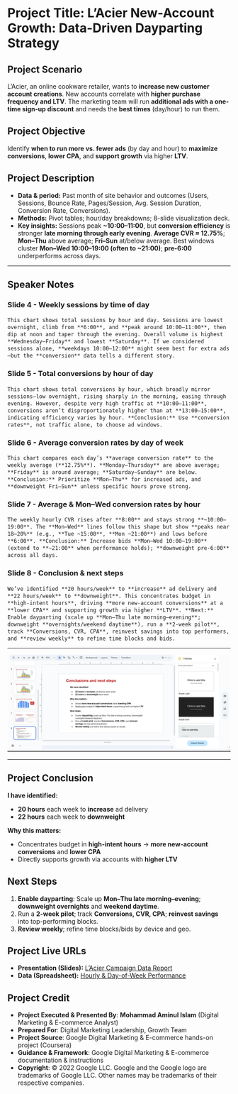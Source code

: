 # Project Title: **L’Acier New-Account Growth: Data-Driven Dayparting Strategy**

## Project Scenario

L’Acier, an online cookware retailer, wants to **increase new customer account creations**. New accounts correlate with **higher purchase frequency and LTV**. The marketing team will run **additional ads with a one-time sign-up discount** and needs the **best times** (day/hour) to run them.

## Project Objective

Identify **when to run more vs. fewer ads** (by day and hour) to **maximize conversions**, **lower CPA**, and **support growth** via higher **LTV**.

## Project Description

* **Data & period:** Past month of site behavior and outcomes (Users, Sessions, Bounce Rate, Pages/Session, Avg. Session Duration, Conversion Rate, Conversions).
* **Methods:** Pivot tables; hour/day breakdowns; 8-slide visualization deck.
* **Key insights:** Sessions peak **~10:00–11:00**, but **conversion efficiency** is stronger **late morning through early evening**. **Average CVR ≈ 12.75%**; **Mon–Thu** above average; **Fri–Sun** at/below average. Best windows cluster **Mon–Wed 10:00–19:00 (often to ~21:00)**; **pre-6:00** underperforms across days.

---

## Speaker Notes

### Slide 4 - Weekly sessions by time of day

```
This chart shows total sessions by hour and day. Sessions are lowest overnight, climb from **6:00**, and **peak around 10:00–11:00**, then dip at noon and taper through the evening. Overall volume is highest **Wednesday–Friday** and lowest **Saturday**. If we considered sessions alone, **weekdays 10:00–12:00** might seem best for extra ads—but the **conversion** data tells a different story.
```

### Slide 5 - Total conversions by hour of day

```
This chart shows total conversions by hour, which broadly mirror sessions—low overnight, rising sharply in the morning, easing through evening. However, despite very high traffic at **10:00–11:00**, conversions aren’t disproportionately higher than at **13:00–15:00**, indicating efficiency varies by hour. **Conclusion:** Use **conversion rates**, not traffic alone, to choose ad windows.
```

### Slide 6 - Average conversion rates by day of week 

```
This chart compares each day’s **average conversion rate** to the weekly average (**12.75%**). **Monday–Thursday** are above average; **Friday** is around average; **Saturday–Sunday** are below. **Conclusion:** Prioritize **Mon–Thu** for increased ads, and **downweight Fri–Sun** unless specific hours prove strong.
```

### Slide 7 - Average & Mon–Wed conversion rates by hour 

```
The weekly hourly CVR rises after **8:00** and stays strong **~10:00–19:00**. The **Mon–Wed** lines follow this shape but show **peaks near 18–20%** (e.g., **Tue ~15:00**, **Mon ~21:00**) and lows before **6:00**. **Conclusion:** Increase bids **Mon–Wed 10:00–19:00** (extend to **~21:00** when performance holds); **downweight pre-6:00** across all days.
```

### Slide 8 - Conclusion & next steps 

```
We’ve identified **20 hours/week** to **increase** ad delivery and **22 hours/week** to **downweight**. This concentrates budget in **high-intent hours**, driving **more new-account conversions** at a **lower CPA** and supporting growth via higher **LTV**. **Next:** Enable dayparting (scale up **Mon–Thu late morning–evening**; downweight **overnights/weekend daytime**), run a **2-week pilot**, track **Conversions, CVR, CPA**, reinvest savings into top performers, and **review weekly** to refine time blocks and bids.
```

---

![Slide 08](https://github.com/aminbiography/Google-Digital-Marketing---E-commerce-Professional-Certificate/blob/main/bar-graph-chart-image/Present%20data%20insights%20to%20stakeholders.jpg)

---

## Project Conclusion

**I have identified:**

* **20 hours** each week to **increase** ad delivery
* **22 hours** each week to **downweight**

**Why this matters:**

* Concentrates budget in **high-intent hours** → **more new-account conversions** and **lower CPA**
* Directly supports growth via accounts with **higher LTV**

## Next Steps

1. **Enable dayparting**: Scale up **Mon–Thu late morning–evening**; **downweight overnights** and **weekend daytime**.
2. Run a **2-week pilot**; track **Conversions, CVR, CPA**; **reinvest savings** into top-performing blocks.
3. **Review weekly**; refine time blocks/bids by device and geo.

## Project Live URLs

* **Presentation (Slides):** [L’Acier Campaign Data Report](https://docs.google.com/presentation/d/1UdOEE6S2qiokvTKtB_-6Vf9VFmb3jOdWPK8qCX5Ssow/edit?usp=drive_link)
* **Data (Spreadsheet):** [Hourly & Day-of-Week Performance](https://docs.google.com/spreadsheets/d/1SdlOakCH-1ugzxDwI2BqBVgGHCOjJaZJAU45BMR6KjM/edit?usp=drive_link)


## Project Credit  
- **Project Executed & Presented By**: **Mohammad Aminul Islam** (Digital Marketing & E-commerce Analyst)
- **Prepared For**: Digital Marketing Leadership, Growth Team
- **Project Source**: Google Digital Marketing & E-commerce hands-on project (Coursera)  
- **Guidance & Framework**: Google Digital Marketing & E-commerce documentation & instructions  
- **Copyright**: © 2022 Google LLC. Google and the Google logo are trademarks of Google LLC. Other names may be trademarks of their respective companies. 
